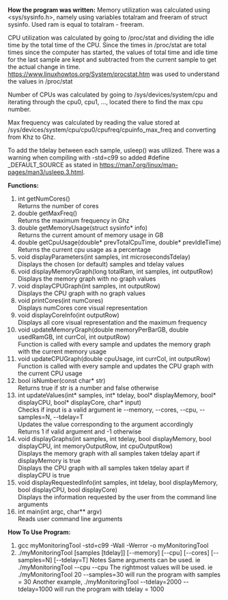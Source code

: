 __How the program was written:__
Memory utilization was calculated using <sys/sysinfo.h>, namely using variables totalram and freeram of struct sysinfo.
Used ram is equal to totalram - freeram. 

CPU utilization was calculated by going to /proc/stat and dividing the idle time by the total time of the CPU.
Since the times in /proc/stat are total times since the computer has started, the values of total time and idle time
for the last sample are kept and subtracted from the current sample to get the actual change in time.
https://www.linuxhowtos.org/System/procstat.htm was used to understand the values in /proc/stat

Number of CPUs was calculated by going to /sys/devices/system/cpu and iterating through the cpu0, cpu1, ..., 
located there to find the max cpu number.

Max frequency was calculated by reading the value stored at
/sys/devices/system/cpu/cpu0/cpufreq/cpuinfo_max_freq and converting from Khz to Ghz.

To add the tdelay between each sample, usleep() was utilized.
There was a warning when compiling with -std=c99 so added #define _DEFAULT_SOURCE
as stated in https://man7.org/linux/man-pages/man3/usleep.3.html.

__Functions:__
1. int getNumCores()<br />
   Returns the number of cores
2. double getMaxFreq()<br />
   Returns the maximum frequency in Ghz
3. double getMemoryUsage(struct sysinfo* info)<br />
   Returns the current amount of memory usage in GB
4. double getCpuUsage(double* prevTotalCpuTime, double* prevIdleTime)<br />
   Returns the current cpu usage as a percentage
5. void displayParameters(int samples, int microsecondsTdelay)<br />
   Displays the chosen (or default) samples and tdelay values
6. void displayMemoryGraph(long totalRam, int samples, int outputRow)<br />
   Displays the memory graph with no graph values
7. void displayCPUGraph(int samples, int outputRow)<br />
   Displays the CPU graph with no graph values
8. void printCores(int numCores)<br />
   Displays numCores core visual representation
9. void displayCoreInfo(int outputRow)<br />
   Displays all core visual representation and the maximum frequency
10. void updateMemoryGraph(double memoryPerBarGB, double usedRamGB, int currCol, int outputRow)<br />
   Function is called with every sample and updates the memory graph with the current memory usage
11. void updateCPUGraph(double cpuUsage, int currCol, int outputRow)<br />
   Function is called with every sample and updates the CPU graph with the current CPU usage
12. bool isNumber(const char* str)<br />
   Returns true if str is a number and false otherwise
13. int updateValues(int* samples, int* tdelay, bool* displayMemory, bool* displayCPU, bool* displayCore, char* input)<br />
   Checks if input is a valid argument ie --memory, --cores, --cpu, --samples=N, --tdelay=T<br />
   Updates the value corresponding to the argument accordingly<br />
   Returns 1 if valid argument and -1 otherwise<br />
14. void displayGraphs(int samples, int tdelay, bool displayMemory, bool displayCPU, int memoryOutputRow, int cpuOutputRow)<br />
   Displays the memory graph with all samples taken tdelay apart if displayMemory is true<br />
   Displays the CPU graph with all samples taken tdelay apart if displayCPU is true<br />
15. void displayRequestedInfo(int samples, int tdelay, bool displayMemory, bool displayCPU, bool displayCore)<br />
   Displays the information requested by the user from the command line arguments
16. int main(int argc, char** argv)<br />
   Reads user command line arguments



__How To Use Program:__
1. gcc myMonitoringTool -std=c99 -Wall -Werror -o myMonitoringTool
2. ./myMonitoringTool  [samples [tdelay]] [--memory] [--cpu] [--cores] [--samples=N] [--tdelay=T]
Notes
Same arguments can be used. ie ./myMonitoringTool --cpu --cpu
The rightmost values will be used. ie ./myMonitoringTool 20 --samples=30 will run the program with samples = 30
Another example, ./myMonitoringTool --tdelay=2000 --tdelay=1000 will run the program with tdelay = 1000
